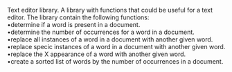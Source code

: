 Text editor library. A library with functions that could be useful for a text editor. The library contain the following functions: <br>
•determine if a word is present in a document.<br>
•determine the number of occurrences for a word in a document.<br>
•replace all instances of a word in a document with another given word.<br>
•replace specic instances of a word in a document with another given word.<br>
•replace the X appearance of a word with another given word.<br>
•create a sorted list of words by the number of occurrences in a document.<br>
